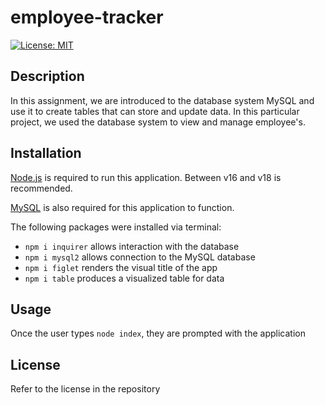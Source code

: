 # employee-tracker

[![License: MIT](https://img.shields.io/badge/License-MIT-yellow.svg)](https://opensource.org/licenses/MIT)

## Description

In this assignment, we are introduced to the database system MySQL and use it to create tables that can store and update data. In this particular project, we used the database system to view and manage employee's.

## Installation

[Node.js](https://nodejs.org/en) is required to run this application. Between v16 and v18 is recommended.

[MySQL](https://www.mysql.com/) is also required for this application to function.

The following packages were installed via terminal:

- `npm i inquirer` allows interaction with the database
- `npm i mysql2` allows connection to the MySQL database
- `npm i figlet` renders the visual title of the app
- `npm i table` produces a visualized table for data

## Usage

Once the user types `node index`, they are prompted with the application

## License

Refer to the license in the repository